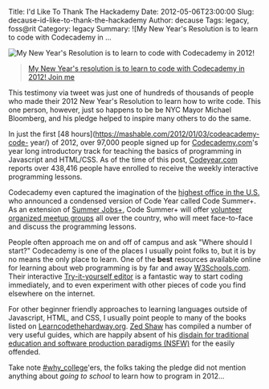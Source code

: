 Title: I'd Like To Thank The Hackademy
Date: 2012-05-06T23:00:00
Slug: decause-id-like-to-thank-the-hackademy
Author: decause
Tags: legacy, foss@rit
Category: legacy
Summary: ![My New Year's Resolution is to learn to code with Codecademy in ... 

![My New Year's Resolution is to learn to code with Codecademy in
2012!](http://foss.rit.edu/files/images/bloombergtweetcrop.png)

> [My New Year's resolution is to learn to code with Codecademy in 2012! Join
me](https://twitter.com/#!/MikeBloomberg/status/154999795159805952)

This testimony via tweet was just one of hundreds of thousands of people who
made their 2012 New Year's Resolution to learn how to write code. This one
person, however, just so happens to be be NYC Mayor Michael Bloomberg, and his
pledge helped to inspire many others to do the same.

In just the first [48 hours](https://mashable.com/2012/01/03/codeacademy-code-
year/) of 2012, over 97,000 people signed up for
[Codecademy.com](http://codecademy.com)'s year long introductory track for
teaching the basics of programming in Javascript and HTML/CSS. As of the time
of this post, [Codeyear.com](http://codeyear.com) reports over 438,416 people
have enrolled to receive the weekly interactive programming lessons.

Codecademy even captured the imagination of the [highest office in the
U.S.](http://techcrunch.com/2012/01/17/code-summer-plus/) who announced a
condensed version of Code Year called Code Summer+. As an extension of [Summer
Jobs+](http://www.dol.gov/summerjobs/), Code Summer+ will offer [volunteer
organized meetup groups](http://codeyear.com/meetups) all over the country,
who will meet face-to-face and discuss the programming lessons.

People often approach me on and off of campus and ask "Where should I start?"
Codecademy is one of the places I usually point folks to, but it is by no
means the only place to learn. One of the **best** resources available online
for learning about web programming is by far and away
[W3Schools.com](http://w3schools.com/). Their interactive [Try-it-yourself
editor](http://w3schools.com/html/tryit.asp?filename=tryhtml_intro) is a
fantastic way to start coding immediately, and to even experiment with other
pieces of code you find elsewhere on the internet.

For other beginner friendly approaches to learning languages outside of
Javascript, HTML, and CSS, I usually point people to many of the books listed
on [Learncodethehardway.org](http://learncodethehardway.org/). [Zed
Shaw](https://twitter.com/#!/zedshaw) has compiled a number of very useful
guides, which are happily absent of his [disdain for traditional education and
software production paradigms (NSFW)](http://programming-motherfucker.com) for
the easily offended.

Take note [#why_college](https://twitter.com/#!/search/%23why_college)'ers,
the folks taking the pledge did not mention anything about _going to school_
to learn how to program in 2012...

